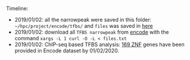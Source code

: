 
Timeline: 

* 2019/01/02: all the narrowpeak were saved in this folder: `~/hpc/project/encode/tfbs/` and `files` was saved in [here]()
* 2019/01/02: download all `TFBS narrowpeak` from [encode](https://www.encodeproject.org/search/?status=released&type=Experiment&assay_title=TF+ChIP-seq&assembly=GRCh38&files.file_type=bed+narrowPeak) with the command `xargs -L 1 curl -O -L < files.txt` 
* 2019/01/02: ChIP-seq based TFBS analysis: [169 ZNF](./TFBS/169ZNF.txt) genes have been provided in Encode dataset by 01/02/2020. 
